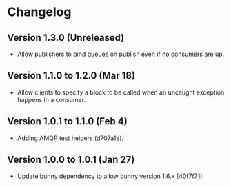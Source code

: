 # Changelog

## Version 1.3.0 (Unreleased)

* Allow publishers to bind queues on publish even if no consumers are up.

## Version 1.1.0 to 1.2.0 (Mar 18)

* Allow clients to specify a block to be called when an uncaught exception happens
in a consumer.

## Version 1.0.1 to 1.1.0 (Feb 4)

* Adding AMQP test helpers (d707a1e).

## Version 1.0.0 to 1.0.1 (Jan 27)

* Update bunny dependency to allow bunny version 1.6.x (40f7f71).
